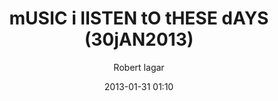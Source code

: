 ﻿---
layout: post
title: mUSIC i lISTEN tO tHESE dAYS (30jAN2013)
date: 2013-01-31 01:10
author: "Robert Iagar"
comments: true
tags: [Music]
---

